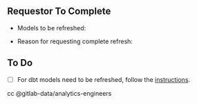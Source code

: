 ## Requestor To Complete

* Models to be refreshed:
<!-- What specific dbt models need to be reloaded? -->
<!-- You may add the dbt node selector https://docs.getdbt.com/reference/node-selection/methods -->

* Reason for requesting complete refresh:
<!-- A complete refresh comes with risk, what is the need for a complete refresh vs possible alternatives? -->
<!-- Please link any relevant MRs or Issues here -->


## To Do

* [ ] For dbt models need to be refreshed, follow the [instructions](https://internal.gitlab.com/handbook/enterprise-data/platform/infrastructure/#dbt-model-manual-refresh).

cc @gitlab-data/analytics-engineers 
